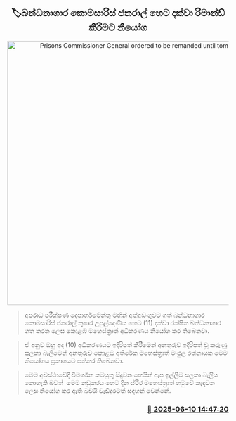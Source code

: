 <p align='center'><b><h2 align='center' title='Prisons Commissioner General ordered to be remanded until tomorrow'>🏷බන්ධනාගාර කොමසාරිස් ජනරාල් හෙට දක්වා රිමාන්ඩ් කිරීමට නියෝග</h2></b></p>
<p align='center'><img src='https://helakuru.sgp1.cdn.digitaloceanspaces.com/esana/images/lib/court-2.jpg' width='600' alt='Prisons Commissioner General ordered to be remanded until tomorrow'></p>

> අපරාධ පරීක්ෂණ දෙපාර්තමේන්තු මඟින් අත්අඩංගුවට ගත් බන්ධනාගාර කොමසාරිස් ජනරාල් තුෂාර උපුල්දෙණිය හෙට (11) දක්වා රක්ෂිත බන්ධනාගාර ගත කරන ලෙස කොළඹ මහෙස්ත්‍රාත් අධිකරණය නියෝග කර තිබෙනවා.

> ඒ අනුව ඔහු අද (10) අධිකරණයට ඉදිරිපත් කිරීමෙන් අනතුරුව ඉදිරිපත් වූ කරුණු සලකා බැලීමෙන් අනතුරුව කොළඹ අතිරේක මහෙස්ත්‍රාත් මංජුල රත්නායක මෙම නියෝගය ප්‍රකාශයට පත්නර තිබෙනවා.

> මෙම අවස්ථාවේදී විමර්ශන කටයුතු සිදුවන හෙයින් ඇප ඉල්ලීම සලකා බැලිය නොහැකි බවත්  මෙම නඩුකරය හෙට දින ස්ථිර මහෙස්ත්‍රාත් හමුවේ කැඳවන ලෙස නියෝග කර ඇති බවයි වැඩිදුරටත් සඳහන් වෙන්නේ.



<h3 align='right'><a href='https://www.helakuru.lk/esana/p/110867/'>📅 2025-06-10 14:47:20</a></h3>
